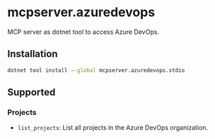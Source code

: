 ﻿# mcpserver.azuredevops
MCP server as dotnet tool to access Azure DevOps.

## Installation
``` cmd
dotnet tool install --global mcpserver.azuredevops.stdio
```

## Supported

### Projects
- `list_projects`: List all projects in the Azure DevOps organization.
